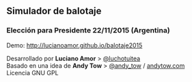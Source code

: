 ## Simulador de balotaje
### Elección para Presidente 22/11/2015 (Argentina)

Demo: http://lucianoamor.github.io/balotaje2015

Desarrollado por **Luciano Amor** > [@luchotuitea](https://twitter.com/luchotuitea)<br />
Basado en una idea de **Andy Tow** > [@andy_tow](https://twitter.com/andy_tow) / [andytow.com](http://www.andytow.com)<br />
Licencia GNU GPL